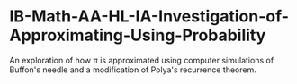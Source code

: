 # IB-Math-AA-HL-IA-Investigation-of-Approximating-Using-Probability
An exploration of how π is approximated using computer simulations of Buffon's needle and a modification of Polya's recurrence theorem.
